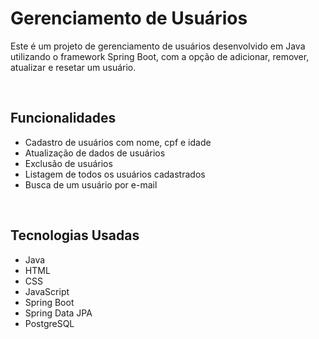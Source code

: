 
# Gerenciamento de Usuários

Este é um projeto de gerenciamento de usuários desenvolvido em Java utilizando o framework Spring Boot, com a opção de adicionar, remover, atualizar e resetar um usuário.

<br>


## Funcionalidades

 - Cadastro de usuários com nome, cpf e idade 
 - Atualização de dados de usuários 
 - Exclusão de usuários 
 - Listagem de todos os usuários cadastrados 
 - Busca de um usuário por e-mail

<br>

## Tecnologias Usadas

 - Java
 - HTML
 - CSS
 - JavaScript
 - Spring Boot
 - Spring Data JPA
 - PostgreSQL
